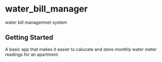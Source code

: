 # water_bill_manager

water bill managemnet system

## Getting Started

A basic app that makes it easier to calucate and store monthly water meter readings for an apartment.
